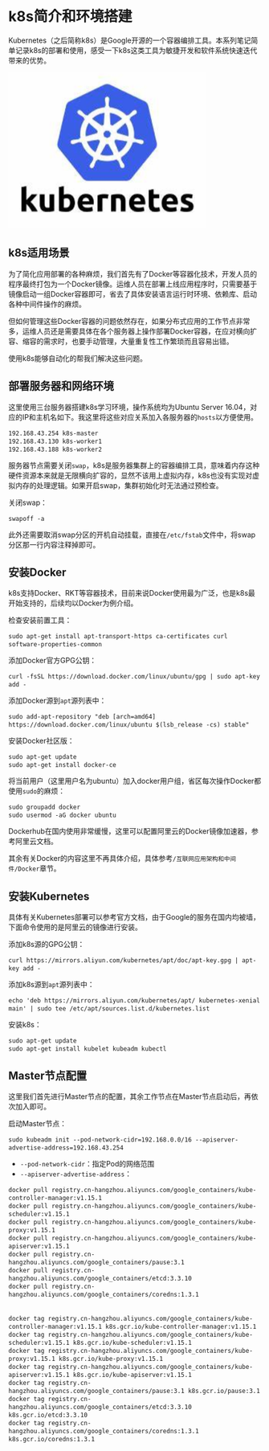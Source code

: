 # k8s简介和环境搭建

Kubernetes（之后简称k8s）是Google开源的一个容器编排工具。本系列笔记简单记录k8s的部署和使用，感受一下k8s这类工具为敏捷开发和软件系统快速迭代带来的优势。

![](res/1.png)

## k8s适用场景

为了简化应用部署的各种麻烦，我们首先有了Docker等容器化技术，开发人员的程序最终打包为一个Docker镜像。运维人员在部署上线应用程序时，只需要基于镜像启动一组Docker容器即可，省去了具体安装语言运行时环境、依赖库、启动各种中间件操作的麻烦。

但如何管理这些Docker容器的问题依然存在，如果分布式应用的工作节点非常多，运维人员还是需要具体在各个服务器上操作部署Docker容器，在应对横向扩容、缩容的需求时，也要手动管理，大量重复性工作繁琐而且容易出错。

使用k8s能够自动化的帮我们解决这些问题。

## 部署服务器和网络环境

这里使用三台服务器搭建k8s学习环境，操作系统均为Ubuntu Server 16.04，对应的IP和主机名如下。我这里将这些对应关系加入各服务器的`hosts`以方便使用。

```
192.168.43.254 k8s-master
192.168.43.130 k8s-worker1
192.168.43.188 k8s-worker2
```

服务器节点需要关闭`swap`，k8s是服务器集群上的容器编排工具，意味着内存这种硬件资源本来就是无限横向扩容的，显然不该用上虚拟内存，k8s也没有实现对虚拟内存的处理逻辑。如果开启swap，集群初始化时无法通过预检查。

关闭swap：
```
swapoff -a
```

此外还需要取消swap分区的开机自动挂载，直接在`/etc/fstab`文件中，将swap分区那一行内容注释掉即可。

## 安装Docker

k8s支持Docker、RKT等容器技术，目前来说Docker使用最为广泛，也是k8s最开始支持的，后续均以Docker为例介绍。

检查安装前置工具：
```
sudo apt-get install apt-transport-https ca-certificates curl software-properties-common
```

添加Docker官方GPG公钥：
```
curl -fsSL https://download.docker.com/linux/ubuntu/gpg | sudo apt-key add -
```

添加Docker源到`apt`源列表中：
```
sudo add-apt-repository "deb [arch=amd64] https://download.docker.com/linux/ubuntu $(lsb_release -cs) stable"
```

安装Docker社区版：
```
sudo apt-get update
sudo apt-get install docker-ce
```

将当前用户（这里用户名为ubuntu）加入docker用户组，省区每次操作Docker都使用`sudo`的麻烦：
```
sudo groupadd docker
sudo usermod -aG docker ubuntu
```

Dockerhub在国内使用非常缓慢，这里可以配置阿里云的Docker镜像加速器，参考阿里云文档。

其余有关Docker的内容这里不再具体介绍，具体参考`/互联网应用架构和中间件/Docker`章节。

## 安装Kubernetes

具体有关Kubernetes部署可以参考官方文档，由于Google的服务在国内均被墙，下面命令使用的是阿里云的镜像进行安装。

添加k8s源的GPG公钥：
```
curl https://mirrors.aliyun.com/kubernetes/apt/doc/apt-key.gpg | apt-key add -
```

添加k8s源到`apt`源列表中：
```
echo 'deb https://mirrors.aliyun.com/kubernetes/apt/ kubernetes-xenial main' | sudo tee /etc/apt/sources.list.d/kubernetes.list
```

安装k8s：
```
sudo apt-get update
sudo apt-get install kubelet kubeadm kubectl
```

## Master节点配置

这里我们首先进行Master节点的配置，其余工作节点在Master节点启动后，再依次加入即可。

启动Master节点：
```
sudo kubeadm init --pod-network-cidr=192.168.0.0/16 --apiserver-advertise-address=192.168.43.254
```

* `--pod-network-cidr`：指定Pod的网络范围
* `--apiserver-advertise-address`：

```
docker pull registry.cn-hangzhou.aliyuncs.com/google_containers/kube-controller-manager:v1.15.1
docker pull registry.cn-hangzhou.aliyuncs.com/google_containers/kube-scheduler:v1.15.1
docker pull registry.cn-hangzhou.aliyuncs.com/google_containers/kube-proxy:v1.15.1
docker pull registry.cn-hangzhou.aliyuncs.com/google_containers/kube-apiserver:v1.15.1
docker pull registry.cn-hangzhou.aliyuncs.com/google_containers/pause:3.1
docker pull registry.cn-hangzhou.aliyuncs.com/google_containers/etcd:3.3.10
docker pull registry.cn-hangzhou.aliyuncs.com/google_containers/coredns:1.3.1


docker tag registry.cn-hangzhou.aliyuncs.com/google_containers/kube-controller-manager:v1.15.1 k8s.gcr.io/kube-controller-manager:v1.15.1
docker tag registry.cn-hangzhou.aliyuncs.com/google_containers/kube-scheduler:v1.15.1 k8s.gcr.io/kube-scheduler:v1.15.1
docker tag registry.cn-hangzhou.aliyuncs.com/google_containers/kube-proxy:v1.15.1 k8s.gcr.io/kube-proxy:v1.15.1
docker tag registry.cn-hangzhou.aliyuncs.com/google_containers/kube-apiserver:v1.15.1 k8s.gcr.io/kube-apiserver:v1.15.1
docker tag registry.cn-hangzhou.aliyuncs.com/google_containers/pause:3.1 k8s.gcr.io/pause:3.1
docker tag registry.cn-hangzhou.aliyuncs.com/google_containers/etcd:3.3.10 k8s.gcr.io/etcd:3.3.10
docker tag registry.cn-hangzhou.aliyuncs.com/google_containers/coredns:1.3.1 k8s.gcr.io/coredns:1.3.1
```